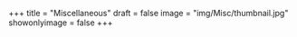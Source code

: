 +++
title = "Miscellaneous"
draft = false
image = "img/Misc/thumbnail.jpg"
showonlyimage = false
+++

<!--more-->

